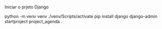 Iniciar o prjeto Django     

python -m venv venv 
./venv/Scripts/activate
pip install django 
django-admin startproject project_agenda .

